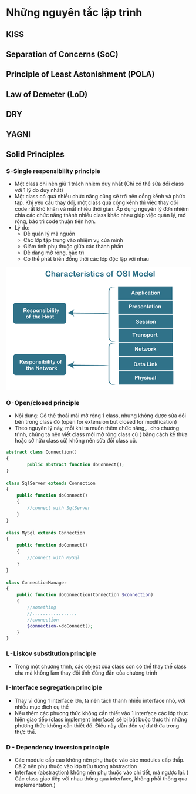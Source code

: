 # Những nguyên tắc lập trình

## KISS
## Separation of Concerns (SoC)
## Principle of Least Astonishment (POLA)
## Law of Demeter (LoD)
## DRY

## YAGNI

## Solid Principles

### S -Single responsibility principle

- Một class chỉ nên giữ 1 trách nhiệm duy nhất (Chỉ có thể sửa đổi class với 1 lý do duy nhất)
- Một class có quá nhiều chức năng cũng sẽ trở nên cồng kềnh và phức tạp. Khi yêu cầu thay đổi, một class quá cồng kềnh thì việc thay đổi code rất khó khăn và mất nhiều thời gian. Áp dụng nguyên lý đơn nhiệm chia các chức năng thành nhiều class khác nhau giúp việc quản lý, mở rộng, bảo trì code thuận tiện hơn.
- Lý do: 
    - Dễ quản lý mã nguồn
    - Các lớp tập trung vào nhiệm vụ của mình
    - Giảm tính phụ thuộc giữa các thành phần
    - Dễ dàng mở rộng, bảo trì
    - Có thể phát triển đồng thời các lớp độc lập với nhau
    
![This is an image](https://raw.githubusercontent.com/hieuvu98/clean-code/main/images/osi-model.png)
### O - Open/closed principle

- Nội dung: Có thể thoải mái mở rộng 1 class, nhưng không được sửa đổi bên trong class đó (open for extension but closed for modification)
- Theo nguyên lý này, mỗi khi ta muốn thêm chức năng,.. cho chương trình, chúng ta nên viết class mới mở rộng class cũ ( bằng cách kế thừa hoặc sở hữu class cũ) không nên sửa đổi class cũ.

```php
abstract class Connection()
{
        public abstract function doConnect();
}

class SqlServer extends Connection
{
    public function doConnect()
    {
        //connect with SqlServer
    }
}

class MySql extends Connection
{
    public function doConnect()
    {
        //connect with MySql
    }
}

class ConnectionManager
{
    public function doConnection(Connection $connection)
    {
        //something
        //.................
        //connection
        $connection->doConnect();
    }
}
```

### L - Liskov substitution principle

- Trong một chương trình, các object của class con có thể thay thế class cha mà không làm thay đổi tính đúng đắn của chương trình

### I - Interface segregation principle

- Thay vì dùng 1 interface lớn, ta nên tách thành nhiều interface nhỏ, với nhiều mục đích cụ thể
- Nếu thêm các phương thức không cần thiết vào 1 interface các lớp thực hiện giao tiếp (class implement interface) sẽ bị bắt buộc thực thi những phương thức không cần thiết đó. Điều này dẫn đến sự dư thừa trong thực thể.

### D - Dependency inversion principle

- Các module cấp cao không nên phụ thuộc vào các modules cấp thấp. Cả 2 nên phụ thuộc vào lớp trừu tượng abstraction
- Interface (abstraction) không nên phụ thuộc vào chi tiết, mà ngược lại. ( Các class giao tiếp với nhau thông qua interface, không phải thông qua implementation.)
